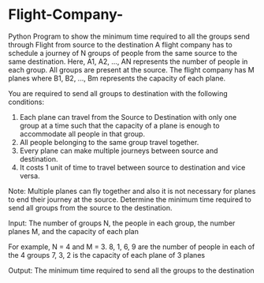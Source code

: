 # Flight-Company-
Python Program to show the minimum time required to  all the groups send through Flight from source to the destination
A flight company has to schedule a journey of N groups of people from the same source to the
same destination. Here, A1, A2, ..., AN represents the number of people in each group. All
groups are present at the source. The flight company has M planes where B1, B2, ..., Bm
represents the capacity of each plane.

You are required to send all groups to destination with the following conditions:
1. Each plane can travel from the Source to Destination with only one group at a time such
that the capacity of a plane is enough to accommodate all people in that group.
2. All people belonging to the same group travel together.
3. Every plane can make multiple journeys between source and destination.
4. It costs 1 unit of time to travel between source to destination and vice versa.

Note: Multiple planes can fly together and also it is not necessary for planes to end their journey
at the source.
Determine the minimum time required to send all groups from the source to the destination.

Input: The number of groups N, the people in each group, the number planes M, and the capacity
of each plan

For example, N = 4 and M = 3.
8, 1, 6, 9 are the number of people in each of the 4 groups
7, 3, 2 is the capacity of each plane of 3 planes

Output: The minimum time required to send all the groups to the destination
